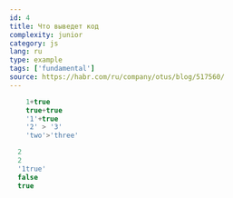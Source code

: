 ```yaml
---
id: 4
title: Что выведет код
complexity: junior
category: js
lang: ru
type: example
tags: ['fundamental']
source: https://habr.com/ru/company/otus/blog/517560/
---
```

```js
    1+true
    true+true
    '1'+true
    '2' > '3'
    'two'>'three'
```
```js
  2
  2
  '1true'
  false
  true
```